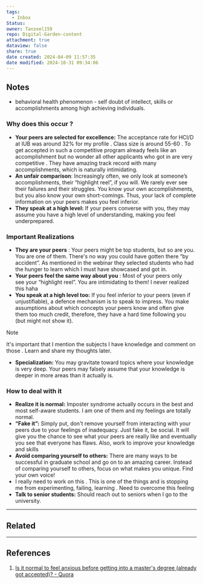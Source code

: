 ```yaml
---
tags:
  - Inbox
Status: 
owner: Tanzeel159
repo: Digital-Garden-content
attachment: true
dataview: false
share: true
date created: 2024-04-09 11:57:35
date modified: 2024-10-31 09:34:06
---
```

## Notes

- behavioral health phenomenon - self doubt of intellect, skills or accomplishments among high achieving individuals.

### Why does this occur ?

- **Your peers are selected for excellence:** The acceptance rate for HCI/D at IUB was around 32% for my profile . Class size is around 55-60 . To get accepted in such a competitive program already feels like an accomplishment but no wonder all other applicants who got in are very competitive . They have amazing track record with many accomplishments, which is naturally intimidating.
- **An unfair comparison**: Increasingly often, we only look at someone’s accomplishments, their “highlight reel”, if you will. We rarely ever see their failures and their struggles. You know your own accomplishments, but you also know your own short-comings. Thus, your lack of complete information on your peers makes you feel inferior.
- **They speak at a high level:** If your peers converse with you, they may assume you have a high level of understanding, making you feel underprepared.

### Important Realizations 

- **They are your peers** : Your peers might be top students, but so are you. You are one of them. There's no way you could have gotten there “by accident”. As mentioned in the webinar they selected students who had the hunger to learn which I must have showcased and got in.
- **Your peers feel the same way about you** : Most of your peers only see your “highlight reel”. You are intimidating to them! I never realized this haha
- **You speak at a high level too:** If you feel inferior to your peers (even if unjustifiable), a defence mechanism is to speak to impress. You make assumptions about which concepts your peers know and often give them too much credit, therefore, they have a hard time following you (but might not show it). 

> [!NOTE] 
> It's important that I mention the subjects I have knowledge and comment on those . Learn and share my thoughts later.

- **Specialization:** You may gravitate toward topics where your knowledge is very deep. Your peers may falsely assume that your knowledge is deeper in more areas than it actually is.

### How to deal with it

- **Realize it is normal:** Imposter syndrome actually occurs in the best and most self-aware students. I am one of them and my feelings are totally normal.
- **“Fake it”:** Simply put, don't remove yourself from interacting with your peers due to your feelings of inadequacy. Just fake it, be social. It will give you the chance to see what your peers are really like and eventually you see that everyone has flaws. Also, work to improve your knowledge and skills
- **Avoid comparing yourself to others:** There are many ways to be successful in graduate school and go on to an amazing career. Instead of comparing yourself to others, focus on what makes you unique. Find your own voice! 
- I really need to work on this . This is one of the things and is stopping me from experimenting, failing, learning . Need to overcome this feeling
- **Talk to senior students:** Should reach out to seniors when I go to the university. 
















---
## Related





---
## References

1) [Is it normal to feel anxious before getting into a master's degree (already got accepted)? - Quora](https://www.quora.com/Is-it-normal-to-feel-anxious-before-getting-into-a-masters-degree-already-got-accepted)